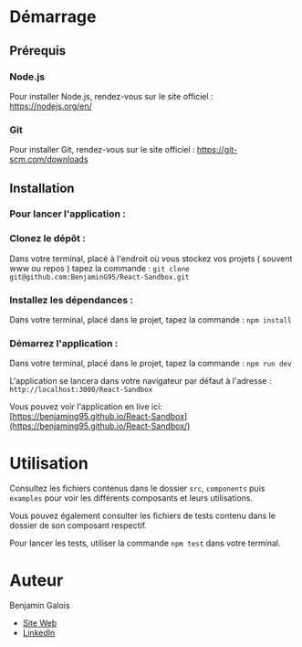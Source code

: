 # Démarrage

## Prérequis

### Node.js

Pour installer Node.js, rendez-vous sur le site officiel : https://nodejs.org/en/

### Git

Pour installer Git, rendez-vous sur le site officiel : https://git-scm.com/downloads

## Installation

###  Pour lancer l'application :

### Clonez le dépôt :
Dans votre terminal, placé à l'endroit où vous stockez vos projets ( souvent www ou repos ) tapez la commande :
`git clone git@github.com:BenjaminG95/React-Sandbox.git`

### Installez les dépendances :
Dans votre terminal, placé dans le projet, tapez la commande : `npm install`

### Démarrez l'application :
Dans votre terminal, placé dans le projet, tapez la commande : `npm run dev`

L'application se lancera dans votre navigateur par défaut à l'adresse : `http://localhost:3000/React-Sandbox`

Vous pouvez voir l'application en live ici: [https://benjaming95.github.io/React-Sandbox](https://benjaming95.github.io/React-Sandbox/)

# Utilisation
Consultez les fichiers contenus dans le dossier `src`, `components` puis `examples` pour voir les différents composants et leurs utilisations.

Vous pouvez également consulter les fichiers de tests contenu dans le dossier de son composant respectif.

Pour lancer les tests, utiliser la commande `npm test` dans votre terminal.

# Auteur
Benjamin Galois
- [Site Web](https://benjamin-galois.fr) 
- [LinkedIn](https://www.linkedin.com/in/benjamingalois/)
